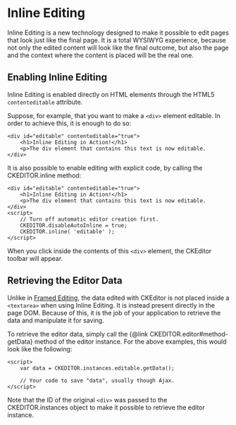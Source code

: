 # Inline Editing

Inline Editing is a new technology designed to make it possible to edit pages that look just like the final page. It is a total WYSIWYG experience, because not only the edited content will look like the final outcome, but also the page and the context where the content is placed will be the real one.

## Enabling Inline Editing

Inline Editing is enabled directly on HTML elements through the HTML5 `contenteditable` attribute.

Suppose, for example, that you want to make a `<div>` element editable. In order to achieve this, it is enough to do so:

	<div id="editable" contenteditable="true">
		<h1>Inline Editing in Action!</h1>
		<p>The div element that contains this text is now editable.
	</div>

It is also possible to enable editing with explicit code, by calling the CKEDITOR.inline method:

	<div id="editable" contenteditable="true">
		<h1>Inline Editing in Action!</h1>
		<p>The div element that contains this text is now editable.
	</div>
	<script>
		// Turn off automatic editor creation first.
		CKEDITOR.disableAutoInline = true;
		CKEDITOR.inline( 'editable' );
	</script>

When you click inside the contents of this `<div>` element, the CKEditor toolbar will appear.

## Retrieving the Editor Data

Unlike in [Framed Editing](#!/guide/dev_framed), the data edited with CKEditor is not placed inside a `<textarea>` when using Inline Editing. It is instead present directly in the page DOM. Because of this, it is the job of your application to retrieve the data and manipulate it for saving.

To retrieve the editor data, simply call the {@link CKEDITOR.editor#method-getData} method of the editor instance. For the above examples, this would look like the following:

	<script>
		var data = CKEDITOR.instances.editable.getData();
		
		// Your code to save "data", usually though Ajax.
	</script>
	
Note that the ID of the original `<div>` was passed to the CKEDITOR.instances object to make it possible to retrieve the editor instance.